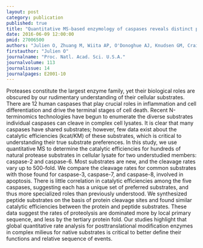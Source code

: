 ```yaml
---
layout: post
category: publication
published: true
title: "Quantitative MS-based enzymology of caspases reveals distinct protein substrate specificities, hierarchies, and cellular roles."
date: 2016-06-09 12:00:00
pmid: 27006500
authors: "Julien O, Zhuang M, Wiita AP, O'Donoghue AJ, Knudsen GM, Craik CS, Wells JA"
firstauthor: "Julien O"
journalname: "Proc. Natl. Acad. Sci. U.S.A."
journalvolume: 113
journalissue: 14
journalpages: E2001-10
---
```


Proteases constitute the largest enzyme family, yet their biological roles are obscured by our rudimentary understanding of their cellular substrates. There are 12 human caspases that play crucial roles in inflammation and cell differentiation and drive the terminal stages of cell death. Recent N-terminomics technologies have begun to enumerate the diverse substrates individual caspases can cleave in complex cell lysates. It is clear that many caspases have shared substrates; however, few data exist about the catalytic efficiencies (kcat/KM) of these substrates, which is critical to understanding their true substrate preferences. In this study, we use quantitative MS to determine the catalytic efficiencies for hundreds of natural protease substrates in cellular lysate for two understudied members: caspase-2 and caspase-6. Most substrates are new, and the cleavage rates vary up to 500-fold. We compare the cleavage rates for common substrates with those found for caspase-3, caspase-7, and caspase-8, involved in apoptosis. There is little correlation in catalytic efficiencies among the five caspases, suggesting each has a unique set of preferred substrates, and thus more specialized roles than previously understood. We synthesized peptide substrates on the basis of protein cleavage sites and found similar catalytic efficiencies between the protein and peptide substrates. These data suggest the rates of proteolysis are dominated more by local primary sequence, and less by the tertiary protein fold. Our studies highlight that global quantitative rate analysis for posttranslational modification enzymes in complex milieus for native substrates is critical to better define their functions and relative sequence of events.

